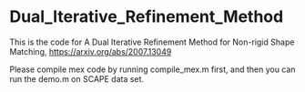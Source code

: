 # Dual_Iterative_Refinement_Method
This is the code for A Dual Iterative Refinement Method for Non-rigid Shape Matching, https://arxiv.org/abs/2007.13049

Please compile mex code by running compile_mex.m first, and then you can run the demo.m on SCAPE data set.
